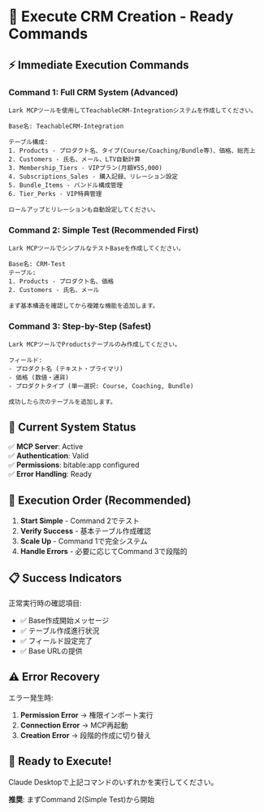 # 🚀 Execute CRM Creation - Ready Commands

## ⚡ Immediate Execution Commands

### Command 1: Full CRM System (Advanced)
```
Lark MCPツールを使用してTeachableCRM-Integrationシステムを作成してください。

Base名: TeachableCRM-Integration

テーブル構成:
1. Products - プロダクト名、タイプ(Course/Coaching/Bundle等)、価格、総売上
2. Customers - 氏名、メール、LTV自動計算
3. Membership_Tiers - VIPプラン(月額¥55,000)
4. Subscriptions_Sales - 購入記録、リレーション設定
5. Bundle_Items - バンドル構成管理
6. Tier_Perks - VIP特典管理

ロールアップとリレーションも自動設定してください。
```

### Command 2: Simple Test (Recommended First)
```
Lark MCPツールでシンプルなテストBaseを作成してください。

Base名: CRM-Test
テーブル:
1. Products - プロダクト名、価格
2. Customers - 氏名、メール

まず基本構造を確認してから複雑な機能を追加します。
```

### Command 3: Step-by-Step (Safest)
```
Lark MCPツールでProductsテーブルのみ作成してください。

フィールド:
- プロダクト名 (テキスト・プライマリ)
- 価格 (数値・通貨)
- プロダクトタイプ (単一選択: Course, Coaching, Bundle)

成功したら次のテーブルを追加します。
```

## 🔧 Current System Status

✅ **MCP Server**: Active  
✅ **Authentication**: Valid  
✅ **Permissions**: bitable:app configured  
✅ **Error Handling**: Ready

## 🎯 Execution Order (Recommended)

1. **Start Simple** - Command 2でテスト
2. **Verify Success** - 基本テーブル作成確認
3. **Scale Up** - Command 1で完全システム
4. **Handle Errors** - 必要に応じてCommand 3で段階的

## 📋 Success Indicators

正常実行時の確認項目:
- ✅ Base作成開始メッセージ
- ✅ テーブル作成進行状況
- ✅ フィールド設定完了
- ✅ Base URLの提供

## ⚠️ Error Recovery

エラー発生時:
1. **Permission Error** → 権限インポート実行
2. **Connection Error** → MCP再起動
3. **Creation Error** → 段階的作成に切り替え

## 🚀 Ready to Execute!

Claude Desktopで上記コマンドのいずれかを実行してください。

**推奨**: まずCommand 2(Simple Test)から開始